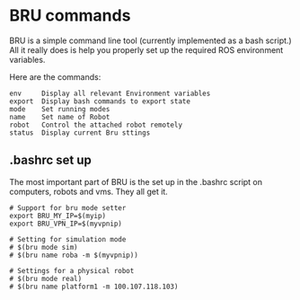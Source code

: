 # BRU commands

BRU is a simple command line tool (currently implemented as a bash script.) All it really does is help you properly set up the required ROS environment variables.

Here are the commands:

```
env     Display all relevant Environment variables
export  Display bash commands to export state
mode    Set running modes
name    Set name of Robot
robot   Control the attached robot remotely
status  Display current Bru sttings
```

## .bashrc set up

The most important part of BRU is the set up in the .bashrc script on computers, robots and vms. They all get it.

```
# Support for bru mode setter
export BRU_MY_IP=$(myip)
export BRU_VPN_IP=$(myvpnip)

# Setting for simulation mode
# $(bru mode sim)
# $(bru name roba -m $(myvpnip))

# Settings for a physical robot 
# $(bru mode real)
# $(bru name platform1 -m 100.107.118.103)
```
